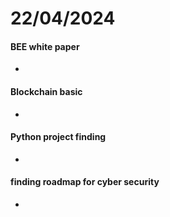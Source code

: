 # 22/04/2024

#### BEE white paper
- 

#### Blockchain basic
-

#### Python project finding
-

#### finding roadmap for cyber security
- 